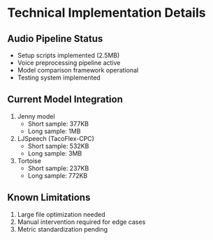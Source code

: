 # Technical Implementation Details

## Audio Pipeline Status
- Setup scripts implemented (2.5MB)
- Voice preprocessing pipeline active
- Model comparison framework operational
- Testing system implemented

## Current Model Integration
1. Jenny model
   - Short sample: 377KB
   - Long sample: 1MB
2. LJSpeech (TacoFlex-CPC)
   - Short sample: 532KB
   - Long sample: 3MB
3. Tortoise
   - Short sample: 237KB
   - Long sample: 772KB

## Known Limitations
1. Large file optimization needed
2. Manual intervention required for edge cases
3. Metric standardization pending
